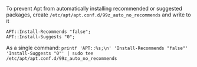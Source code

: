 To prevent Apt from automatically installing recommended or suggested packages, create `/etc/apt/apt.conf.d/99z_auto_no_recommends` and write to it
```
APT::Install-Recommends "false";
APT::Install-Suggests "0";
```

As a single command: `printf 'APT::%s;\n' 'Install-Recommends "false"' 'Install-Suggests "0"' | sudo tee /etc/apt/apt.conf.d/99z_auto_no_recommends`
